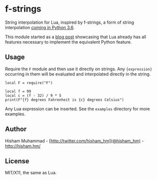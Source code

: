 # f-strings

String interpolation for Lua, inspired by f-strings, a form of string interpolation
[coming in Python 3.6](https://zerokspot.com/weblog/2015/12/31/new-string-formatting-in-python/).

This module started as a [blog post](http://hisham.hm/2016/01/04/string-interpolation-in-lua/)
showcasing that Lua already has all features necessary to implement the equivalent Python feature.

## Usage

Require the `F` module and then use it directly on strings. Any `{expression}` occurring
in them will be evaluated and interpolated directly in the string.

    local F = require("F")

    local f = 99
    local c = (f - 32) / 9 * 5
    print(F"{f} degrees Fahrenheit is {c} degrees Celsius")

Any Lua expression can be inserted. See the `examples` directory for more examples.

## Author

Hisham Muhammad - [http://twitter.com/hisham_hm](@hisham_hm) - http://hisham.hm/

## License

MIT/X11, the same as Lua.
